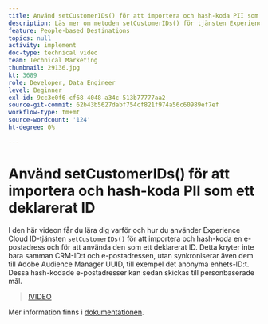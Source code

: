 ```yaml
---
title: Använd setCustomerIDs() för att importera och hash-koda PII som ett deklarerat ID
description: Läs mer om metoden setCustomerIDs() för tjänsten Experience Cloud ID när du ska importera och hash-koda en e-postadress. Lär dig hur du använder det som ett deklarerat ID.
feature: People-based Destinations
topics: null
activity: implement
doc-type: technical video
team: Technical Marketing
thumbnail: 29136.jpg
kt: 3689
role: Developer, Data Engineer
level: Beginner
exl-id: 9cc3e0f6-cf68-4048-a34c-513b77777aa2
source-git-commit: 62b43b5627dabf754cf821f974a56c60989ef7ef
workflow-type: tm+mt
source-wordcount: '124'
ht-degree: 0%

---
```


# Använd setCustomerIDs() för att importera och hash-koda PII som ett deklarerat ID

I den här videon får du lära dig varför och hur du använder Experience Cloud ID-tjänsten `setCustomerIDs()` för att importera och hash-koda en e-postadress och för att använda den som ett deklarerat ID. Detta knyter inte bara samman CRM-ID:t och e-postadressen, utan synkroniserar även dem till Adobe Audience Manager UUID, till exempel det anonyma enhets-ID:t. Dessa hash-kodade e-postadresser kan sedan skickas till personbaserade mål.

>[!VIDEO](https://video.tv.adobe.com/v/29136/?quality=12)

Mer information finns i [dokumentationen](https://experienceleague.adobe.com/docs/id-service/using/reference/hashing-support.html?lang=sv-SE).
